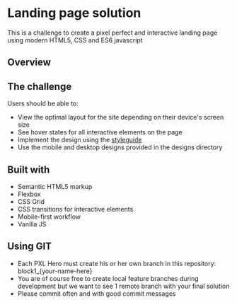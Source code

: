 # Landing page solution

This is a challenge to create a pixel perfect and interactive landing page using modern HTML5, CSS and ES6 javascript

## Overview

## The challenge

Users should be able to:

- View the optimal layout for the site depending on their device's screen size
- See hover states for all interactive elements on the page
- Implement the design using the [styleguide](style-guide.md)
- Use the mobile and desktop designs provided in the designs directory

## Built with

- Semantic HTML5 markup
- Flexbox
- CSS Grid
- CSS transitions for interactive elements
- Mobile-first workflow
- Vanilla JS

## Using GIT

- Each PXL Hero must create his or her own branch in this repository: block1_{your-name-here}
- You are of course free to create local feature branches during development but we want to see 1 remote branch with your final solution
- Please commit often and with good commit messages
